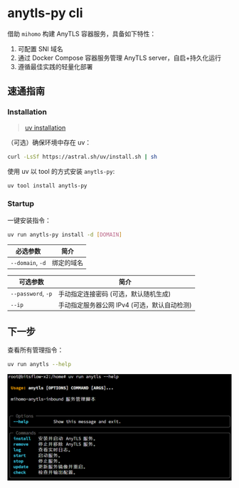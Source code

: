 # anytls-py cli
借助 `mihomo` 构建 AnyTLS 容器服务，具备如下特性：

1. 可配置 SNI 域名
2. 通过 Docker Compose 容器服务管理 AnyTLS server，自启+持久化运行
3. 遵循最佳实践的轻量化部署

## 速通指南

### Installation

> [uv installation](https://docs.astral.sh/uv/getting-started/installation/) 

（可选）确保环境中存在 uv：

```bash
curl -LsSf https://astral.sh/uv/install.sh | sh
```

使用 uv 以 tool 的方式安装 `anytls-py`:

```bash
uv tool install anytls-py
```
### Startup

一键安装指令：

```bash
uv run anytls-py install -d [DOMAIN]
```
| 必选参数         | 简介       |
| ---------------- | ---------- |
| `--domain`, `-d` | 绑定的域名 |

| 可选参数           | 简介                                         |
| ------------------ | -------------------------------------------- |
| `--password`, `-p` | 手动指定连接密码 (可选，默认随机生成)        |
| `--ip`             | 手动指定服务器公网 IPv4 (可选，默认自动检测) |

## 下一步

查看所有管理指令：

```bash
uv run anytls --help
```

![image-20250615082554515](assets/image-20250615082554515.png)